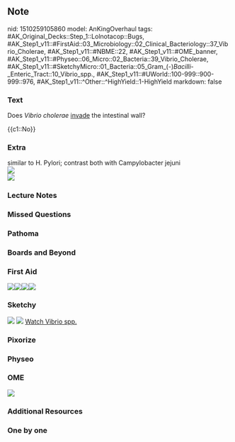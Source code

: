 ## Note
nid: 1510259105860
model: AnKingOverhaul
tags: #AK_Original_Decks::Step_1::Lolnotacop::Bugs, #AK_Step1_v11::#FirstAid::03_Microbiology::02_Clinical_Bacteriology::37_Vibrio_Cholerae, #AK_Step1_v11::#NBME::22, #AK_Step1_v11::#OME_banner, #AK_Step1_v11::#Physeo::06_Micro::02_Bacteria::39_Vibrio_Cholerae, #AK_Step1_v11::#SketchyMicro::01_Bacteria::05_Gram_(-)_Bacilli_-_Enteric_Tract::10_Vibrio_spp., #AK_Step1_v11::#UWorld::100-999::900-999::976, #AK_Step1_v11::^Other::^HighYield::1-HighYield
markdown: false

### Text
Does <i>Vibrio cholerae</i> <u>invade</u> the intestinal wall?
<div>
  {{c1::No}}
</div>

### Extra
<div>
  similar to H. Pylori; contrast both with Campylobacter jejuni
</div><img src="paste-3431678869568.jpg">
<div><img src="paste-3444563771841.jpg"></div>

### Lecture Notes


### Missed Questions


### Pathoma


### Boards and Beyond


### First Aid
<img src=
"paste-394165103afe46853e14d432191fce70db82a928.jpg"><img src=
"paste-127792456925187.jpg"><img src=
"paste-21887153340417.jpg"><img src="paste-69823283331075.jpg">

### Sketchy
<img src="paste-124244813938691.jpg"> <img src=
"paste-9c661d8f1f9d4b5780579a7763b4965240c2458f.png"> <a href=
"https://dashboard.sketchy.com/study/medical/courses/medical-microbiology/units/medical-microbiology-bacteria/videos/medical-microbiology-bacteria-gram-negative-bacilli-enteric-tract-vibrio-spp?utm_source=anki&utm_medium=partnership&utm_campaign=february_update&utm_content=medical">
Watch Vibrio spp.</a>

### Pixorize


### Physeo


### OME
<div class="ome-widget">
  <a href="https://onlinemeded.org?ref=anki"><img src=
  "_OME_AnkiFlashcards_General_3.png"></a>
</div>

### Additional Resources


### One by one

